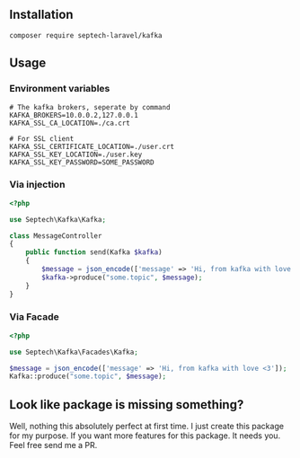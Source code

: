 
## Installation

```shell script
composer require septech-laravel/kafka 
```

## Usage

### Environment variables
```
# The kafka brokers, seperate by command
KAFKA_BROKERS=10.0.0.2,127.0.0.1
KAFKA_SSL_CA_LOCATION=./ca.crt

# For SSL client
KAFKA_SSL_CERTIFICATE_LOCATION=./user.crt
KAFKA_SSL_KEY_LOCATION=./user.key
KAFKA_SSL_KEY_PASSWORD=SOME_PASSWORD
```

### Via injection

```php
<?php

use Septech\Kafka\Kafka;

class MessageController
{
    public function send(Kafka $kafka)
    {
        $message = json_encode(['message' => 'Hi, from kafka with love <3']);
        $kafka->produce("some.topic", $message);
    }
}

```

### Via Facade

```php
<?php

use Septech\Kafka\Facades\Kafka;

$message = json_encode(['message' => 'Hi, from kafka with love <3']);
Kafka::produce("some.topic", $message);
```

## Look like package is missing something?

Well, nothing this absolutely perfect at first time.
I just create this package for my purpose. If you want more features for this package.
It needs you. Feel free send me a PR.
